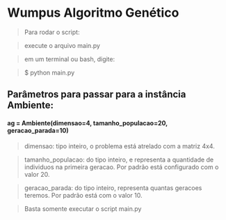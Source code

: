 # Wumpus Algoritmo Genético

> Para rodar o script:

> execute o arquivo main.py

> em um terminal ou bash, digite:

> $ python main.py

## Parâmetros para passar para a instância Ambiente:

####  ag = Ambiente(dimensao=4, tamanho_populacao=20, geracao_parada=10)

> dimensao: tipo inteiro, o problema está atrelado com a matriz 4x4. 

> tamanho_populacao: do tipo inteiro, e representa a quantidade de individuos na primeira geracao. Por padrão está configurado com o valor 20.

> geracao_parada: do tipo inteiro, representa quantas geracoes teremos. Por padrão está com o valor 10.

> Basta somente executar o script main.py

